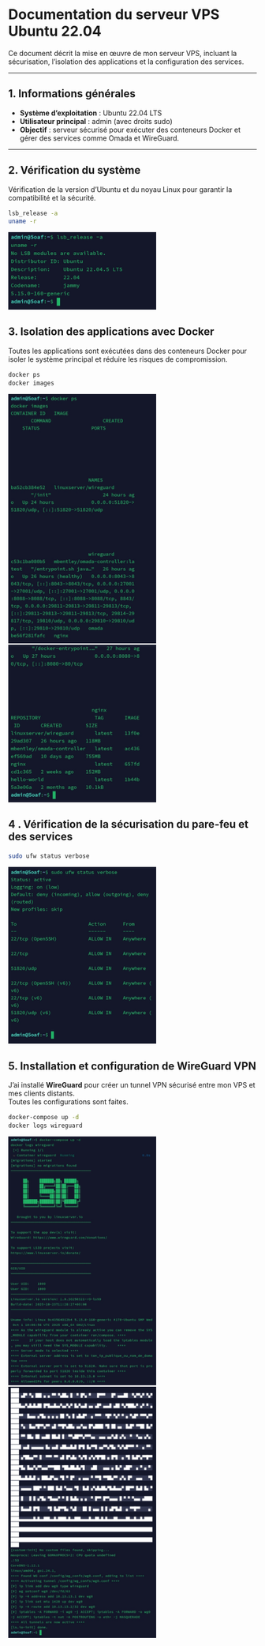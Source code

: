 # Documentation du serveur VPS Ubuntu 22.04

Ce document décrit la mise en œuvre de mon serveur VPS, incluant la sécurisation, l’isolation des applications et la configuration des services.

---

## 1. Informations générales

- **Système d’exploitation** : Ubuntu 22.04 LTS
- **Utilisateur principal** : admin (avec droits sudo)
- **Objectif** : serveur sécurisé pour exécuter des conteneurs Docker et gérer des services comme Omada et WireGuard.

---

## 2. Vérification du système

Vérification de la version d’Ubuntu et du noyau Linux pour garantir la compatibilité et la sécurité.

```bash
lsb_release -a
uname -r
```

<p align=("center")>
<img src="images/Screenshot-1.jpg" alt="Screenshot pour la vérification du système" width="300" />
</p>

## 3. Isolation des applications avec Docker

Toutes les applications sont exécutées dans des conteneurs Docker pour isoler le système principal et réduire les risques de compromission.

```bash
docker ps
docker images
```
<p align=("center"; "font-size:0";)>
<img src="images/Screenshot-2.jpg" alt="Screenshot pour la vérification d'isolation des applications avec Docker" width="300" /><img src="images/Screenshot-3.jpg" alt="Screenshot pour la vérification d'isolation des applications avec Docker" width="300" />
</p>

## 4 . Vérification de la sécurisation du pare-feu et des services

```bash
sudo ufw status verbose
```
<p align=("center")>
<img src="images/Screenshot-4.jpg" alt="Screenshot pour la vérification Sécurisation du pare-feu (UFW)"
 width="300" />
</p>

## 5. Installation et configuration de WireGuard VPN

J’ai installé **WireGuard** pour créer un tunnel VPN sécurisé entre mon VPS et mes clients distants.  
Toutes les configurations sont faites.

```bash
docker-compose up -d
docker logs wireguard
```

<p align=("center")>
<img src="images/Screenshot-5.jpg" alt="Screenshot pour la vérification de configurationde Wireguard VPN"
 width="300" /><img src="images/Screenshot-7.jpg" alt="Screenshot pour la vérification de configurationde Wireguard VPN"
 width="300" />
</p>

